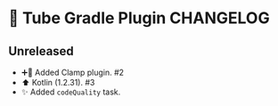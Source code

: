 # 📝 Tube Gradle Plugin CHANGELOG

## Unreleased

- ➕🔌 Added Clamp plugin. #2
- ⬆️ Kotlin (1.2.31). #3
- ✨ Added `codeQuality` task.
